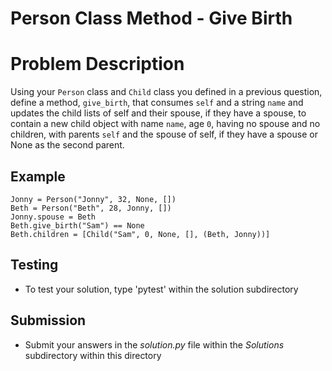 # Person Class Method - Give Birth

# Problem Description
Using your `Person` class and `Child` class you defined in a previous question, define a method, `give_birth`, that consumes `self` and a string `name` and updates the child lists of self and their spouse, if they have a spouse, to contain a new child object with name `name`, age `0`, having no spouse and no children, with parents `self` and the spouse of self, if they have a spouse or None as the second parent.

 ## Example
 ```
 Jonny = Person("Jonny", 32, None, [])
 Beth = Person("Beth", 28, Jonny, [])
 Jonny.spouse = Beth
 Beth.give_birth("Sam") == None
 Beth.children = [Child("Sam", 0, None, [], (Beth, Jonny))]
 ```

## Testing
* To test your solution, type 'pytest' within the solution subdirectory

## Submission
* Submit your answers in the *solution.py* file within the *Solutions* subdirectory within this directory